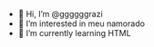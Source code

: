 - 👋 Hi, I’m @ggggggrazi
- 👀 I’m interested in meu namorado
- 🌱 I’m currently learning HTML

<!---
ggggggrazi/ggggggrazi is a ✨ special ✨ repository because its `README.md` (this file) appears on your GitHub profile.
You can click the Preview link to take a look at your changes.
--->
